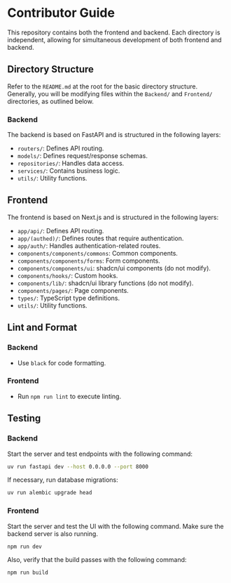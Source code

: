 # Contributor Guide

This repository contains both the frontend and backend. Each directory is independent, allowing for simultaneous development of both frontend and backend.

## Directory Structure

Refer to the `README.md` at the root for the basic directory structure. Generally, you will be modifying files within the `Backend/` and `Frontend/` directories, as outlined below.

### Backend

The backend is based on FastAPI and is structured in the following layers:

- `routers/`: Defines API routing.
- `models/`: Defines request/response schemas.
- `repositories/`: Handles data access.
- `services/`: Contains business logic.
- `utils/`: Utility functions.

## Frontend

The frontend is based on Next.js and is structured in the following layers:

- `app/api/`: Defines API routing.
- `app/(authed)/`: Defines routes that require authentication.
- `app/auth/`: Handles authentication-related routes.
- `components/components/commons`: Common components.
- `components/components/forms`: Form components.
- `components/components/ui`: shadcn/ui components (do not modify).
- `components/hooks/`: Custom hooks.
- `components/lib/`: shadcn/ui library functions (do not modify).
- `components/pages/`: Page components.
- `types/`: TypeScript type definitions.
- `utils/`: Utility functions.

## Lint and Format

### Backend

- Use `black` for code formatting.

### Frontend

- Run `npm run lint` to execute linting.

## Testing

### Backend

Start the server and test endpoints with the following command:

```bash
uv run fastapi dev --host 0.0.0.0 --port 8000
```

If necessary, run database migrations:

```bash
uv run alembic upgrade head
```

### Frontend

Start the server and test the UI with the following command. Make sure the backend server is also running.

```bash
npm run dev
```

Also, verify that the build passes with the following command:

```bash
npm run build
```
